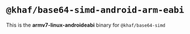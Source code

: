 # `@khaf/base64-simd-android-arm-eabi`

This is the **armv7-linux-androideabi** binary for `@khaf/base64-simd`
